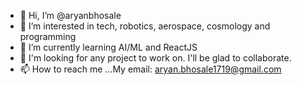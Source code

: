 - 👋 Hi, I’m @aryanbhosale
- 👀 I’m interested in tech, robotics, aerospace, cosmology and programming
- 🌱 I’m currently learning AI/ML and ReactJS
- 💞️ I'm looking for any project to work on. I'll be glad to collaborate.
- 📫 How to reach me ...My email: aryan.bhosale1719@gmail.com

<!---
Spartan0070/Spartan0070 is a ✨ special ✨ repository because its `README.md` (this file) appears on your GitHub profile.
You can click the Preview link to take a look at your changes.
--->
